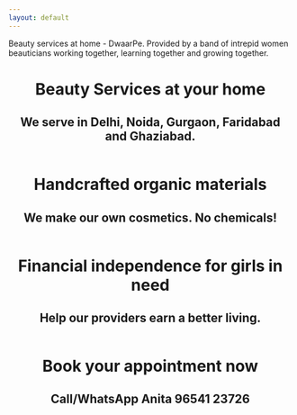 ```yaml
---
layout: default
---
```


Beauty services at home - DwaarPe. Provided by a band of intrepid women beauticians working together, learning together and growing together.

<header
class="cover-banner"
style="background-image: url(/assets/IMG_1493.JPG);">
<h1> Beauty Services at your home </h1>

<h2>We serve in Delhi, Noida, Gurgaon, Faridabad and
Ghaziabad.</h2>

</header>

<header
class="cover-banner"
style="background-image: url(/assets/color-scheme.jpg);">
<h1>Handcrafted organic materials</h1>

<h2>We make our own cosmetics. No chemicals!</h2>

</header>

<header
class="cover-banner"
style="background-image: url(/assets/anya-waxing-landscape.jpg);">
<h1>Financial independence for girls in need</h1>

<h2>Help our providers earn a better living.</h2>

</header>

<header
class="cover-banner"
style="background-image: url(/assets/IMG_1496.JPG);">
<h1>Book your appointment now</h1>

<h2>Call/WhatsApp Anita 96541 23726</h2>

</header>
